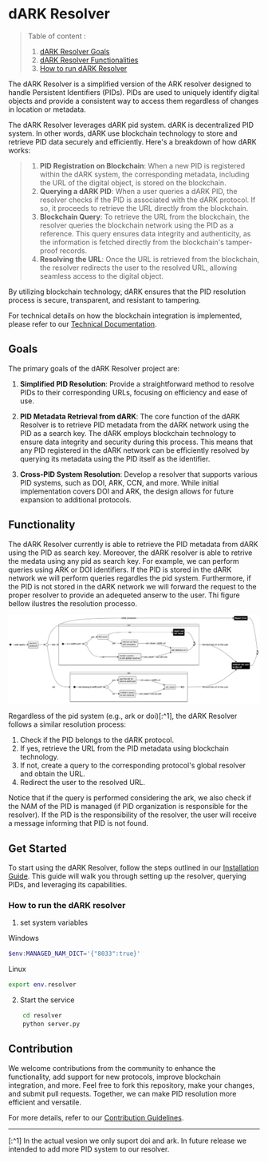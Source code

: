 # dARK Resolver

> Table of content :
> 1. [dARK Resolver Goals](#goals)
> 1. [dARK Resolver Functionalities](#functionality)
> 1. [How to run dARK Resolver ](#get-started)

The dARK Resolver is a simplified version of the ARK resolver designed to handle Persistent Identifiers (PIDs). PIDs are used to uniquely identify digital objects and provide a consistent way to access them regardless of changes in location or metadata.


The dARK Resolver leverages dARK pid system. dARK is decentralized PID system. In other words, dARK use blockchain technology to store and retrieve PID data securely and efficiently. Here's a breakdown of how dARK works:

> 1. **PID Registration on Blockchain**: When a new PID is registered within the dARK system, the corresponding metadata, including the URL of the digital object, is stored on the blockchain.
> 2. **Querying a dARK PID**: When a user queries a dARK PID, the resolver checks if the PID is associated with the dARK protocol. If so, it proceeds to retrieve the URL directly from the blockchain.
> 3. **Blockchain Query**: To retrieve the URL from the blockchain, the resolver queries the blockchain network using the PID as a reference. This query ensures data integrity and authenticity, as the information is fetched directly from the blockchain's tamper-proof records.
> 4. **Resolving the URL**: Once the URL is retrieved from the blockchain, the resolver redirects the user to the resolved URL, allowing seamless access to the digital object.

By utilizing blockchain technology, dARK ensures that the PID resolution process is secure, transparent, and resistant to tampering.

For technical details on how the blockchain integration is implemented, please refer to our [Technical Documentation](link-to-technical-dARK-docs).


## Goals

The primary goals of the dARK Resolver project are:

1. **Simplified PID Resolution**: Provide a straightforward method to resolve PIDs to their corresponding URLs, focusing on efficiency and ease of use.

2. **PID Metadata Retrieval from dARK**: 
The core function of the dARK Resolver is to retrieve PID metadata from the dARK network  using the PID as a search key. The dARK employs blockchain technology to ensure data integrity and security during this process. This means that any PID registered in the dARK network can be efficiently resolved by querying its metadata using the PID itself as the identifier.

3. **Cross-PID System Resolution**: Develop a resolver that supports various PID systems, such as DOI, ARK, CCN, and more. While initial implementation covers DOI and ARK, the design allows for future expansion to additional protocols.

## Functionality

The dARK Resolver currently is able to retrieve the PID metadata from dARK using the PID as search key. Moreover, the dARK resolver is able to retrive the medata using any pid as search key. For example, we can perform queries using ARK or DOI identifiers. If the PID is stored in the dARK network we will perform queries regardles the pid system. Furthermore, if the PID is not stored in the dARK network we will forward the request to the proper resolver to provide an adequeted anserw to the user. Thi figure bellow ilustres the resolution processo.

![dARK Resolver Diagram](./docs/figures/resolver_overview.png)

Regardless of the pid system (e.g., ark or doi)[:^1], the dARK Resolver follows a similar resolution process:

1. Check if the PID belongs to the dARK protocol.
2. If yes, retrieve the URL from the PID metadata using blockchain technology.
3. If not, create a query to the corresponding protocol's global resolver and obtain the URL.
4. Redirect the user to the resolved URL.

Notice that if the query is performed considering the ark, we also check if the NAM of the PID is managed (if PID organization is responsible for the resolver). If the PID is the responsibility of the resolver, the user will receive a message informing that PID is not found.


## Get Started

To start using the dARK Resolver, follow the steps outlined in our [Installation Guide](#how-to-run-the-dark-resolver). This guide will walk you through setting up the resolver, querying PIDs, and leveraging its capabilities.

### How to run the dARK resolver


1. set system variables

Windows
```ps1
$env:MANAGED_NAM_DICT='{"8033":true}'
```

Linux
```sh
export env.resolver
```

2. Start the service

```sh
    cd resolver
    python server.py
```

## Contribution

We welcome contributions from the community to enhance the functionality, add support for new protocols, improve blockchain integration, and more. Feel free to fork this repository, make your changes, and submit pull requests. Together, we can make PID resolution more efficient and versatile.

For more details, refer to our [Contribution Guidelines](link-to-contribution-guidelines).

---

[:^1] In the actual vesion we only suport doi and ark. In future release we intended to add more PID system to our resolver.